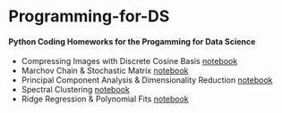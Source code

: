 # Programming-for-DS

#### Python Coding Homeworks for the Progamming for Data Science 

- Compressing Images with Discrete Cosine Basis [notebook](https://github.com/chens28/Computational-Linear-Algebra/blob/main/DCT_Image_Compression.ipynb)
- Marchov Chain & Stochastic Matrix [notebook](https://github.com/chens28/Computational-Linear-Algebra/blob/main/Markov_Chain_Problem.ipynb)
- Principal Component Analysis & Dimensionality Reduction [notebook](https://github.com/chens28/Computational-Linear-Algebra/blob/main/PCA_Mysterious_Data.ipynb)
- Spectral Clustering [notebook](https://github.com/chens28/Computational-Linear-Algebra/blob/main/Spectral_Clustering_Social_Network.ipynb)
- Ridge Regression & Polynomial Fits [notebook](https://github.com/chens28/Computational-Linear-Algebra/blob/main/Ridge_Regression_Polynomial_Fits.ipynb)

